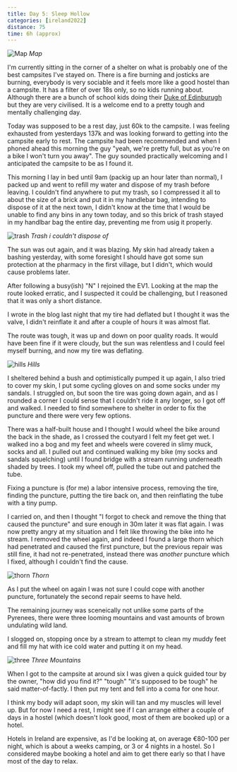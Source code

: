 ```yaml
--- 
title: Day 5: Sleep Hollow
categories: [ireland2022]
distance: 75
time: 6h (approx)
---
```


![Map](/images/ireland2022/20220810_map.jpg) 
*Map*

I'm currently sitting in the corner of a shelter on what is probably one of
the best campsites I've stayed on. There is a fire burning and josticks are
burning, everybody is very sociable and it feels more like a good hostel
than a campsite. It has a filter of over 18s only, so no kids running about.
Although there are a bunch of school kids doing their [Duke of
Edinburugh](https://www.dofe.org/) but they are very civilised. It is a
welcome end to a pretty tough and mentally challenging day.

Today was supposed to be a rest day, just 60k to the campsite. I was feeling
exhausted from yesterdays 137k and was looking forward to getting into the
campsite early to rest. The campsite had been recommended and when I phoned
ahead this morning the guy "yeah, we're pretty full, but as you're on a bike I
won't turn you away". The guy sounded practically welcoming and I anticipated
the campsite to be as I found it.

This morning I lay in bed until 9am (packig up an hour later than normal), I
packed up and went to refill my water and dispose of my trash before leaving.
I couldn't find anywhere to put my trash, so I compressed it all to about the
size of a brick and put it in my handlebar bag, intending to dispose of it at
the next town, I didn't know at the time that I would be unable to find any
bins in any town today, and so this brick of trash stayed in my handlbar bag
the entire day, preventing me from usig it properly.

![trash](/images/ireland2022/20220810_trash.jpg) 
*Trash i couldn't dispose of*

The sun was out again, and it was blazing. My skin had already taken a bashing
yesterday, with some foresight I should have got some sun protection at the
pharmacy in the first village, but I didn't, which would cause problems later.

After following a busy(ish) "N" I rejoined the EV1. Looking at the map the
route looked erratic, and I suspected it could be challenging, but I reasoned
that it was only a short distance.

I wrote in the blog last night that my tire had deflated but I thought it was
the valve, I didn't reinflate it and after a couple of hours it was almost flat.

The route was tough, it was up and down on poor quality roads. It would have
been fine if it were cloudy, but the sun was relentless and I could feel
myself burning, and now my tire was deflating.

![hills](/images/ireland2022/20220810_hills.jpg) 
*Hills*

I sheltered behind a bush and optimistically pumped it up again, I also tried
to cover my skin, I put some cycling gloves on and some socks under my
sandals. I struggled on, but soon the tire was going down again, and as I
rounded a corner I could sense that I couldn't ride it any longer, so I got
off and walked. I needed to find somewhere to shelter in order to fix the
puncture and there were very few options.

There was a half-built house and I thought I would wheel the bike around the
back in the shade, as I crossed the coutyard I felt my feet get wet. I walked
ino a bog and my feet and wheels were covered in slimy muck, socks and all. I
pulled out and continued walking my bike (my socks and sandals squelching) 
until I found bridge with a stream running underneath shaded by trees. I took
my wheel off, pulled the tube out and patched the tube.

Fixing a puncture is (for me) a labor intensive process, removing the tire,
finding the puncture, putting the tire back on, and then reinflating the tube
with a tiny pump.

I carried on, and then I thought "I forgot to check and remove the thing that
caused the puncture" and sure enough in 30m later it was flat again. I was now
pretty angry at my situation and I felt like throwing the bike into he stream. I
removed the wheel again, and indeed I found a large thorn which had
penetrated and caused the first puncture, but the previous repair was still
fine, it had not re-penetrated, instead there was _another_ puncture which I
fixed, although I couldn't find the cause.

![thorn](/images/ireland2022/20220810_thorn.jpg) 
*Thorn*

As I put the wheel on again I was not sure I could cope with another puncture,
fortunately the second repair seems to have held.

The remaining journey was sceneically not unlike some parts of the Pyrenees,
there were three looming mountains and vast amounts of brown undulating wild
land.

I slogged on, stopping once by a stream to attempt to clean my muddy feet and
fill my hat with ice cold water and putting it on my head.

![three](/images/ireland2022/20220810_three.jpg) 
*Three Mountains*

When I got to the campsite at around six I was given a quick guided tour by
the owner, "how did you find it?" "tough" "it's supposed to be tough" he said
matter-of-factly. I then put my tent and fell into a coma for one hour.

I think my body will adapt soon, my skin will tan and my muscles will level
up. But for now I need a rest, I might see if I can arrange either a couple of
days in a hostel (which doesn't look good, most of them are booked up) or a
hotel.

Hotels in Ireland are expensive, as I'd be looking at, on average €80-100 per
night, which is about a weeks camping, or 3 or 4 nights in a hostel. So I
considered maybe booking a hotel and aim to get there early so that I have
most of the day to relax.
